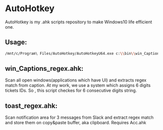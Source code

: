 # AutoHotkey

AutoHotkey is my .ahk scripts repository to make Windows10 life efficient one.

## Usage:

```bash
/mnt/c/Program\ Files/AutoHotkey/AutoHotkeyU64.exe c:\\bin\\win_Captions_regex.ahk &
```

## win_Captions_regex.ahk:

Scan all open windows(applications which have UI) and extracts regex match from caption. At my work, we use a system which assigns 6 digits tickets IDs. So , this script checkes for 6 consecutive digits string.

## toast_regex.ahk:

Scan notification area for 3 messages from Slack and extract regex match and store them on copy&paste buffer, aka clipboard. Requires Acc.ahk
